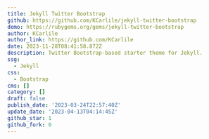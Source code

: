 ```yaml
---
title: Jekyll Twitter Bootstrap
github: https://github.com/KCarlile/jekyll-twitter-bootstrap
demo: https://rubygems.org/gems/jekyll-twitter-bootstrap
author: KCarlile
author_link: https://github.com/KCarlile
date: 2023-11-28T08:41:58.872Z
description: Twitter Bootstrap-based starter theme for Jekyll.
ssg:
  - Jekyll
css:
  - Bootstrap
cms: []
category: []
draft: false
publish_date: '2023-03-24T22:57:40Z'
update_date: '2023-04-13T04:14:45Z'
github_star: 1
github_fork: 0
---
```

